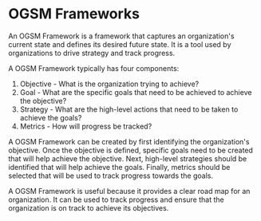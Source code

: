 # OGSM Frameworks



An OGSM Framework is a framework that captures an organization's current state and defines its desired future state. It is a tool used by organizations to drive strategy and track progress. 

A OGSM Framework typically has four components: 
1. Objective - What is the organization trying to achieve?
2. Goal - What are the specific goals that need to be achieved to achieve the objective?
3. Strategy - What are the high-level actions that need to be taken to achieve the goals?
4. Metrics - How will progress be tracked?

A OGSM Framework can be created by first identifying the organization's objective. Once the objective is defined, specific goals need to be created that will help achieve the objective. Next, high-level strategies should be identified that will help achieve the goals. Finally, metrics should be selected that will be used to track progress towards the goals. 

A OGSM Framework is useful because it provides a clear road map for an organization. It can be used to track progress and ensure that the organization is on track to achieve its objectives.